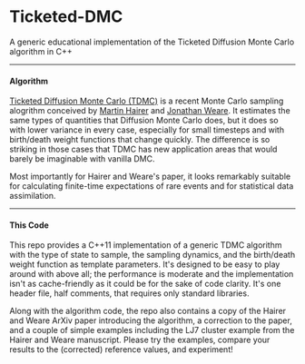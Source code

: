 # Ticketed-DMC
A generic educational implementation of the Ticketed Diffusion Monte Carlo algorithm in C++

---
#### Algorithm

[Ticketed Diffusion Monte Carlo (TDMC)](http://arxiv.org/abs/1207.2866) is a recent Monte Carlo sampling alogrithm conceived by [Martin Hairer](http://www.hairer.org/) and [Jonathan Weare](http://www.stat.uchicago.edu/~weare/). It estimates the same types of quantities that Diffusion Monte Carlo does, but it does so with lower variance in every case, especially for small timesteps and with birth/death weight functions that change quickly. The difference is so striking in those cases that TDMC has new application areas that would barely be imaginable with vanilla DMC.

Most importantly for Hairer and Weare's paper, it looks remarkably suitable for calculating finite-time expectations of rare events and for statistical data assimilation.

---
#### This Code

This repo provides a C++11 implementation of a generic TDMC algorithm with the type of state to sample, the sampling dynamics, and the birth/death weight function as template parameters. It's designed to be easy to play around with above all; the performance is moderate and the implementation isn't as cache-friendly as it could be for the sake of code clarity. It's one header file, half comments, that requires only standard libraries.

Along with the algorithm code, the repo also contains a copy of the Hairer and Weare ArXiv paper introducing the algorithm, a correction to the paper, and a couple of simple examples including the LJ7 cluster example from the Hairer and Weare manuscript. Please try the examples, compare your results to the (corrected) reference values, and experiment!